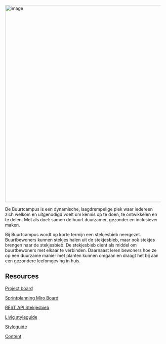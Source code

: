<img width="637" alt="image" src="https://user-images.githubusercontent.com/1061632/191343981-45d45ebd-d7b1-479e-8ad0-098e1b41e1dd.png">

De Buurtcampus is een dynamische, laagdrempelige plek waar iedereen zich welkom en uitgenodigd voelt om kennis op te doen, te ontwikkelen en te delen. Met als doel: samen de buurt duurzamer, gezonder en inclusiever maken.

Bij Buurtcampus wordt op korte termijn een stekjesbieb neergezet. Buurtbewoners kunnen stekjes halen uit de stekjesbieb, maar ook stekjes brengen naar de stekjesbieb. De stekjesbieb dient als middel om buurtbewoners met elkaar te verbinden. Daarnaast leren bewoners hoe ze op een duurzame manier met planten kunnen omgaan en draagt het bij aan een gezondere leefomgeving in huis.

## Resources

[Project board](https://github.com/orgs/fdnd-agency/projects/3)

[Sprintplanning Miro Board](https://miro.com/app/board/uXjVPhWkx0k=/?share_link_id=801340778599)

[REST API Stekjesbieb ](https://api.buurtcampus-oost.fdnd.nl)

[Livig styleguide]()

[Styleguide](https://github.com/fdnd-agency/buurtcampus-oost/tree/main/styleguide)

[Content]()
